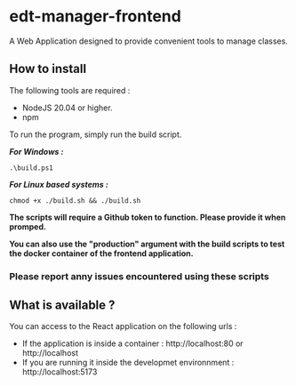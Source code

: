 # edt-manager-frontend

A Web Application designed to provide convenient tools to manage classes.

##  How to install

The following tools are required :

- NodeJS 20.04 or higher.
- npm

To run the program, simply run the build script.

***For Windows :***

`.\build.ps1`

***For Linux based systems :***

`chmod +x ./build.sh && ./build.sh`

**The scripts will require a Github token to function. Please provide it when promped.**

**You can also use the "production" argument with the build scripts to test the docker container of the frontend application.**

### Please report anny issues encountered using these scripts

## What is available ?

You can access to the React application on the following urls :
- If the application is inside a container : http://localhost:80 or http://localhost
- If you are running it inside the developmet environnment : http://localhost:5173
